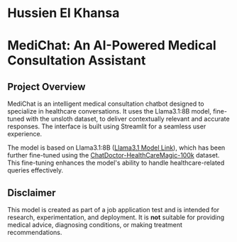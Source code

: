 # Hussien El Khansa
# MediChat: An AI-Powered Medical Consultation Assistant

## Project Overview  
MediChat is an intelligent medical consultation chatbot designed to specialize in healthcare conversations. It uses the Llama3.1:8B model, fine-tuned with the unsloth dataset, to deliver contextually relevant and accurate responses. The interface is built using Streamlit for a seamless user experience.

The model is based on Llama3.1:8B ([Llama3.1 Model Link](https://huggingface.co/huggingdaveTest1/unsolt_Llama)), which has been further fine-tuned using the [ChatDoctor-HealthCareMagic-100k](https://huggingface.co/datasets/lavita/ChatDoctor-HealthCareMagic-100k) dataset. This fine-tuning enhances the model's ability to handle healthcare-related queries effectively.

## Disclaimer  
This model is created as part of a job application test and is intended for research, experimentation, and deployment. It is **not** suitable for providing medical advice, diagnosing conditions, or making treatment recommendations.
